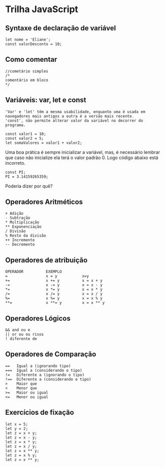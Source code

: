 # Trilha JavaScript
## Syntaxe de declaração de variável
    let nome = 'Eliane';
    const valorDesconto = 10;

## Como comentar
    //cometário simples
    /*
    comentário em bloco
    */

## Variáveis: var, let e const
    'Var' e 'let' têm a mesma usabilidade, enquanto uma é usada em navegadores mais antigos a outra é a versão mais recente.
    'const', não permite alterar valor da variável no decorrer do programa.

    const valor1 = 10;
    const valor2 = 5;
    let somaValores = valor1 + valor2;
 
Uma boa prática é sempre inicializar a variável, mas, é necessário lembrar que caso não inicialize ela terá o valor padrão 0. Logo código abaixo está incorreto.

    const PI;
    PI = 3.14159265359;
Poderia dizer por quê?

## Operadores Aritméticos
    + Adição
    - Subtração
    * Multiplicação
    ** Exponenciação
    / Divisão
    % Resto da divisão
    ++ Incremento
    -- Decremento

## Operadores de atribuição
    OPERADOR          EXEMPLO      
    =                 x = y           x=y
    +=                x += y          x = x + y
    -=                x -= y          x = x - y
    *=                x *= y          x = x * y
    /=                x /= y          x = x / y
    %=                x %= y          x = x % y
    **=               x **= y         x = x ** y

## Operadores Lógicos

    && and ou e
    || or ou ou risos
    ! diferente de 

## Operadores de Comparação
    ==   Igual a (ignorando tipo)
    ===  Igual a (considerando o tipo)
    !=   Diferente a (ignorando o tipo)
    !==  Diferente a (considerando o tipo)
    >    Maior que
    <    Menor que
    >=   Maior ou igual
    <=   Menor ou igual

## Exercícios de fixação

    let x = 5;
    let y = 2;
    let z = x + y;
    let z = x - y;
    let z = x * y;
    let z = x / y;
    let z = x ** y;
    let z = x % y;
    let z = x ** y;


 


  
